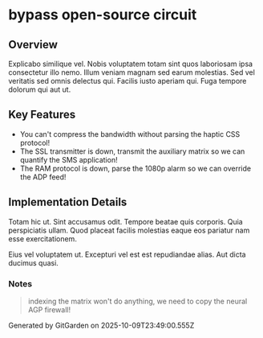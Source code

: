 # bypass open-source circuit

## Overview
Explicabo similique vel. Nobis voluptatem totam sint quos laboriosam ipsa consectetur illo nemo. Illum veniam magnam sed earum molestias. Sed vel veritatis sed omnis delectus qui. Facilis iusto aperiam qui. Fuga tempore dolorum qui aut ut.

## Key Features
- You can't compress the bandwidth without parsing the haptic CSS protocol!
- The SSL transmitter is down, transmit the auxiliary matrix so we can quantify the SMS application!
- The RAM protocol is down, parse the 1080p alarm so we can override the ADP feed!

## Implementation Details
Totam hic ut. Sint accusamus odit. Tempore beatae quis corporis. Quia perspiciatis ullam. Quod placeat facilis molestias eaque eos pariatur nam esse exercitationem.
 Eius vel voluptatem ut. Excepturi vel est est repudiandae alias. Aut dicta ducimus quasi.

### Notes
> indexing the matrix won't do anything, we need to copy the neural AGP firewall!

Generated by GitGarden on 2025-10-09T23:49:00.555Z